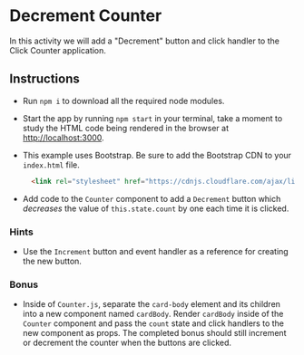 # Decrement Counter

In this activity we will add a "Decrement" button and click handler to the Click Counter application.

## Instructions

* Run `npm i` to download all the required node modules.

* Start the app by running `npm start` in your terminal, take a moment to study the HTML code being rendered in the browser at [http://localhost:3000](http://localhost:3000).

* This example uses Bootstrap. Be sure to add the Bootstrap CDN to your `index.html` file.

  ```html
    <link rel="stylesheet" href="https://cdnjs.cloudflare.com/ajax/libs/twitter-bootstrap/4.0.0/css/bootstrap.min.css"/>
  ```

* Add code to the `Counter` component to add a `Decrement` button which _decreases_ the value of `this.state.count` by one each time it is clicked.

### Hints

* Use the `Increment` button and event handler as a reference for creating the new button.

### Bonus

* Inside of `Counter.js`, separate the `card-body` element and its children into a new component named `cardBody`. Render `cardBody` inside of the `Counter` component and pass the `count` state and click handlers to the new component as props. The completed bonus should still increment or decrement the counter when the buttons are clicked.
